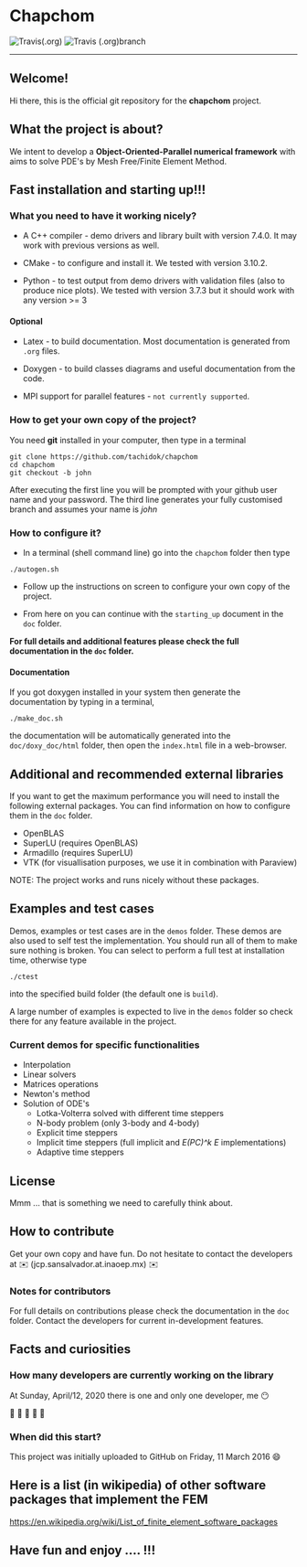 # Chapchom

![Travis(.org)](https://img.shields.io/travis/tachidok/chapchom?label=master)
![Travis (.org)branch](https://img.shields.io/travis/tachidok/chapchom/julio?label=julio)

---

## Welcome!
Hi there, this is the official git repository for the **chapchom**
project.

## What the project is about?
We intent to develop a **Object-Oriented-Parallel numerical framework**
with aims to solve PDE's by Mesh Free/Finite Element Method.

## Fast installation and starting up!!!

### What you need to have it working nicely?
* A C++ compiler - demo drivers and library built with version
  7.4.0. It may work with previous versions as well.
  
* CMake - to configure and install it. We tested with version 3.10.2.

* Python - to test output from demo drivers with validation files
  (also to produce nice plots). We tested with version 3.7.3 but it
  should work with any version >= 3

#### Optional

* Latex - to build documentation. Most documentation is generated from
  `.org` files.

* Doxygen - to build classes diagrams and useful documentation from
  the code.

* MPI support for parallel features - `not currently supported`.

### How to get your own copy of the project?
You need **git** installed in your computer, then type in a terminal

```shell
git clone https://github.com/tachidok/chapchom
cd chapchom
git checkout -b john
```

After executing the first line you will be prompted with your github
user name and your password. The third line generates your fully
customised branch and assumes your name is _john_

### How to configure it?
* In a terminal (shell command line) go into the `chapchom` folder
  then type

```shell
./autogen.sh
```

* Follow up the instructions on screen to configure your own copy of
the project.

* From here on you can continue with the `starting_up` document in the
`doc` folder.

**For full details and additional features please check the full
documentation in the `doc` folder.**

#### Documentation

If you got doxygen installed in your system then generate the
documentation by typing in a terminal,

```shell
./make_doc.sh
```

the documentation will be automatically generated into the
`doc/doxy_doc/html` folder, then open the `index.html` file in a
web-browser.

## Additional and recommended external libraries
If you want to get the maximum performance you will need to install
the following external packages. You can find information on how to
configure them in the `doc` folder.

* OpenBLAS
* SuperLU (requires OpenBLAS)
* Armadillo (requires SuperLU)
* VTK (for visuallisation purposes, we use it in combination with
  Paraview)
  
NOTE: The project works and runs nicely without these packages.

## Examples and test cases

Demos, examples or test cases are in the `demos` folder. These demos
are also used to self test the implementation. You should run all of
them to make sure nothing is broken. You can select to perform a full
test at installation time, otherwise type

```shell
./ctest
```
into the specified build folder (the default one is `build`).

A large number of examples is expected to live in the `demos` folder
so check there for any feature available in the project.

### Current demos for specific functionalities
* Interpolation
* Linear solvers
* Matrices operations
* Newton's method
* Solution of ODE's
  * Lotka-Volterra solved with different time steppers
  * N-body problem (only 3-body and 4-body)
  * Explicit time steppers
  * Implicit time steppers (full implicit and _E(PC)^k E_
    implementations)
  * Adaptive time steppers

## License

Mmm ... that is something we need to carefully think about.

## How to contribute

Get your own copy and have fun. Do not hesitate to contact the
developers at :envelope: (jcp.sansalvador.at.inaoep.mx) :envelope:

### Notes for contributors
For full details on contributions please check the documentation in
the `doc` folder. Contact the developers for current in-development
features.

## Facts and curiosities

### How many developers are currently working on the library

At Sunday, April/12, 2020 there is one and only one developer, me
:no_mouth:

:construction: :construction: :construction: :construction: :construction:

### When did this start?
This project was initially uploaded to GitHub on Friday, 11 March 2016
:smile:

## Here is a list (in wikipedia) of other software packages that implement the FEM

https://en.wikipedia.org/wiki/List_of_finite_element_software_packages

## Have fun and enjoy .... !!!
